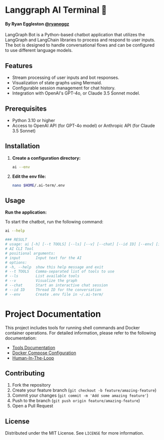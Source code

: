 # Langgraph AI Terminal 🤖
#### By Ryan Eggleston [@ryaneggz](https://github.com/ryaneggz)

LangGraph Bot is a Python-based chatbot application that utilizes the LangGraph and LangChain libraries to process and respond to user inputs. The bot is designed to handle conversational flows and can be configured to use different language models.

## Features

- Stream processing of user inputs and bot responses.
- Visualization of state graphs using Mermaid.
- Configurable session management for chat history.
- Integration with OpenAI's GPT-4o, or Claude 3.5 Sonnet model.

## Prerequisites

- Python 3.10 or higher
- Access to OpenAI API (for GPT-4o model) or Anthropic API (for Claude 3.5 Sonnet)

## Installation

1. **Create a configuration directory:**

   ```bash
   ai --env
   ```

2. **Edit the env file:**

   ```bash
   nano $HOME/.ai-term/.env
   ```

## Usage

**Run the application:**

   To start the chatbot, run the following command:

   ```bash
   ai --help

   ### RESULT
   # usage: ai [-h] [--t TOOLS] [--ls] [--v] [--chat] [--id ID] [--env] [input ...]
   # AI CLI Tool
   # positional arguments:
   # input       Input text for the AI
   # options:
   # -h, --help  show this help message and exit
   # --t TOOLS   Comma-separated list of tools to use
   # --ls        List available tools
   # --v         Visualize the graph
   # --chat      Start an interactive chat session
   # --id ID     Thread ID for the conversation
   # --env       Create .env file in ~/.ai-term/
   ```
# Project Documentation

This project includes tools for running shell commands and Docker container operations. For detailed information, please refer to the following documentation:

- [Tools Documentation](./docs/tools.md)
- [Docker Compose Configuration](./docs/docker-compose.md)
- [Human-In-The-Loop](https://langchain-ai.github.io/langgraph/how-tos/create-react-agent-hitl/#usage)


## Contributing

1. Fork the repository
2. Create your feature branch (`git checkout -b feature/amazing-feature`)
3. Commit your changes (`git commit -m 'Add some amazing feature'`)
4. Push to the branch (`git push origin feature/amazing-feature`)
5. Open a Pull Request

## License

Distributed under the MIT License. See `LICENSE` for more information.